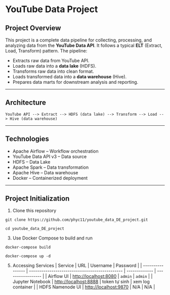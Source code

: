 # YouTube Data Project

## Project Overview

This project is a complete data pipeline for collecting, processing, and analyzing data from the **YouTube Data API**. It follows a typical **ELT** (Extract, Load, Transform) pattern. The pipeline:

- Extracts raw data from YouTube API.
- Loads raw data into a **data lake** (HDFS).
- Transforms raw data into clean format.
- Loads transformed data into a **data warehouse** (Hive).
- Prepares data marts for downstream analysis and reporting.

---

## Architecture

```text
YouTube API --> Extract --> HDFS (data lake) --> Transform --> Load --> Hive (data warehouse)
```

---

## Technologies
- Apache Airflow – Workflow orchestration
- YouTube Data API v3 – Data source
- HDFS – Data Lake 
- Apache Spark – Data transformation
- Apache Hive – Data warehouse
- Docker – Containerized deployment

---

## Project Initialization
1. Clone this repository
```text
git clone https://github.com/phyc11/youtube_data_DE_project.git
``` 
```text
cd youtube_data_DE_project
``` 
3. Use Docker Compose to build and run
```
docker-compose build
```
```
docker-compose up -d
```
5. Accessing Services
| Service          | URL                                            | Username      | Password          |
| ---------------- | ---------------------------------------------- | ------------- | ----------------- |
| Airflow UI       | [http://localhost:8080](http://localhost:8080) | `admin`       | `admin`           |
| Jupyter Notebook | [http://localhost:8888](http://localhost:8888) | token tự sinh | xem log container |
| HDFS Namenode UI | [http://localhost:9870](http://localhost:9870) | N/A           | N/A               |


